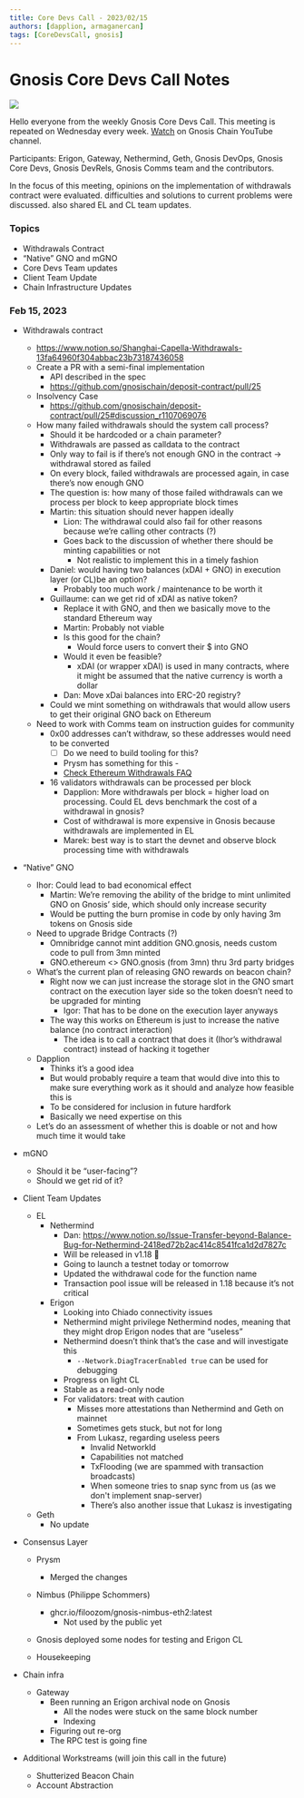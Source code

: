 ```yaml
---
title: Core Devs Call - 2023/02/15
authors: [dapplion, armaganercan]
tags: [CoreDevsCall, gnosis]
---
```


# Gnosis Core Devs Call Notes

![](https://i.imgur.com/hPdq9m8.png)

Hello everyone from the weekly Gnosis Core Devs Call. This meeting is repeated on Wednesday every week. [Watch](https://youtu.be/HjY2YjWolEY) on Gnosis Chain YouTube channel. ‍

Participants: Erigon, Gateway, Nethermind, Geth, Gnosis DevOps, Gnosis Core Devs, Gnosis DevRels, Gnosis Comms team and the contributors.

In the focus of this meeting, opinions on the implementation of withdrawals contract were evaluated. difficulties and solutions to current problems were discussed. also shared EL and CL team updates.

### Topics

- Withdrawals Contract
- “Native” GNO and mGNO
- Core Devs Team updates
- Client Team Update
- Chain Infrastructure Updates

### Feb 15, 2023

- Withdrawals contract
  - https://www.notion.so/Shanghai-Capella-Withdrawals-13fa64960f304abbac23b73187436058
  - Create a PR with a semi-final implementation
    - API described in the spec
    - https://github.com/gnosischain/deposit-contract/pull/25
  - Insolvency Case
    - https://github.com/gnosischain/deposit-contract/pull/25#discussion_r1107069076
  - How many failed withdrawals should the system call process?
    - Should it be hardcoded or a chain parameter?
    - Withdrawals are passed as calldata to the contract
    - Only way to fail is if there’s not enough GNO in the contract -> withdrawal stored as failed
    - On every block, failed withdrawals are processed again, in case there’s now enough GNO
    - The question is: how many of those failed withdrawals can we process per block to keep appropriate block times
    - Martin: this situation should never happen ideally
      - Lion: The withdrawal could also fail for other reasons because we’re calling other contracts (?)
      - Goes back to the discussion of whether there should be minting capabilities or not
        - Not realistic to implement this in a timely fashion
    - Daniel: would having two balances (xDAI + GNO) in execution layer (or CL)be an option?
      - Probably too much work / maintenance to be worth it
    - Guillaume: can we get rid of xDAI as native token?
      - Replace it with GNO, and then we basically move to the standard Ethereum way
      - Martin: Probably not viable
      - Is this good for the chain?
        - Would force users to convert their $ into GNO
      - Would it even be feasible?
        - xDAI (or wrapper xDAI) is used in many contracts, where it might be assumed that the native currency is worth a dollar
      - Dan: Move xDai balances into ERC-20 registry?
    - Could we mint something on withdrawals that would allow users to get their original GNO back on Ethereum
  - Need to work with Comms team on instruction guides for community
    - 0x00 addresses can’t withdraw, so these addresses would need to be converted
      - [ ] Do we need to build tooling for this?
      - Prysm has something for this -
      - [Check Ethereum Withdrawals FAQ](https://notes.ethereum.org/@launchpad/withdrawals-faq)
    - 16 validators withdrawals can be processed per block
      - Dapplion: More withdrawals per block = higher load on processing. Could EL devs benchmark the cost of a withdrawal in gnosis?
      - Cost of withdrawal is more expensive in Gnosis because withdrawals are implemented in EL
      - Marek: best way is to start the devnet and observe block processing time with withdrawals
- “Native” GNO

  - Ihor: Could lead to bad economical effect
    - Martin: We’re removing the ability of the bridge to mint unlimited GNO on Gnosis’ side, which should only increase security
    - Would be putting the burn promise in code by only having 3m tokens on Gnosis side
  - Need to upgrade Bridge Contracts (?)
    - Omnibridge cannot mint addition GNO.gnosis, needs custom code to pull from 3mn minted
    - GNO.ethereum &lt;&gt; GNO.gnosis (from 3mn) thru 3rd party bridges
  - What’s the current plan of releasing GNO rewards on beacon chain?
    - Right now we can just increase the storage slot in the GNO smart contract on the execution layer side so the token doesn’t need to be upgraded for minting
      - Igor: That has to be done on the execution layer anyways
    - The way this works on Ethereum is just to increase the native balance (no contract interaction)
      - The idea is to call a contract that does it (Ihor’s withdrawal contract) instead of hacking it together
  - Dapplion
    - Thinks it’s a good idea
    - But would probably require a team that would dive into this to make sure everything work as it should and analyze how feasible this is
    - To be considered for inclusion in future hardfork
    - Basically we need expertise on this
  - Let’s do an assessment of whether this is doable or not and how much time it would take

- mGNO
  - Should it be “user-facing”?
  - Should we get rid of it?
- Client Team Updates
  - EL
    - Nethermind
      - Dan: https://www.notion.so/Issue-Transfer-beyond-Balance-Bug-for-Nethermind-2418ed72b2ac414c8541fca1d2d7827c
      - Will be released in v1.18 🥳
      - Going to launch a testnet today or tomorrow
      - Updated the withdrawal code for the function name
      - Transaction pool issue will be released in 1.18 because it’s not critical
    - Erigon
      - Looking into Chiado connectivity issues
      - Nethermind might privilege Nethermind nodes, meaning that they might drop Erigon nodes that are “useless”
      - Nethermind doesn’t think that’s the case and will investigate this
        - `--Network.DiagTracerEnabled true` can be used for debugging
      - Progress on light CL
      - Stable as a read-only node
      - For validators: treat with caution
        - Misses more attestations than Nethermind and Geth on mainnet
        - Sometimes gets stuck, but not for long
        - From Lukasz, regarding useless peers
          - Invalid NetworkId
          - Capabilities not matched
          - TxFlooding (we are spammed with transaction broadcasts)
          - When someone tries to snap sync from us (as we don't implement snap-server)
          - There’s also another issue that Lukasz is investigating
  - Geth
    - No update
- Consensus Layer

  - Prysm

    - Merged the changes

  - Nimbus (Philippe Schommers)
    - ghcr.io/filoozom/gnosis-nimbus-eth2:latest
      - Not used by the public yet
  - Gnosis deployed some nodes for testing and Erigon CL
  - Housekeeping

- Chain infra
  - Gateway
    - Been running an Erigon archival node on Gnosis
      - All the nodes were stuck on the same block number
      - Indexing
    - Figuring out re-org
    - The RPC test is going fine
- Additional Workstreams (will join this call in the future)
  - Shutterized Beacon Chain
  - Account Abstraction
